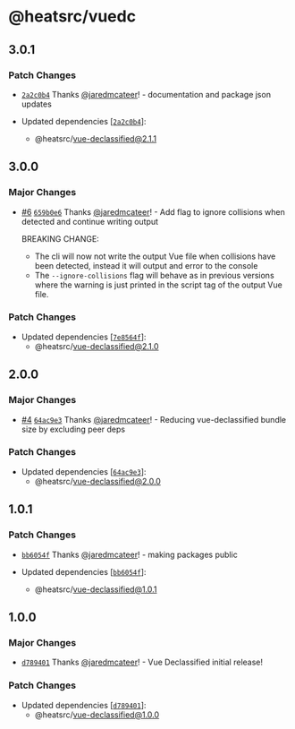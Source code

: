 # @heatsrc/vuedc

## 3.0.1

### Patch Changes

- [`2a2c0b4`](https://github.com/heatsrc/vue-declassified/commit/2a2c0b43da9ff625d931ca6caa45424bd82113c1) Thanks [@jaredmcateer](https://github.com/jaredmcateer)! - documentation and package json updates

- Updated dependencies [[`2a2c0b4`](https://github.com/heatsrc/vue-declassified/commit/2a2c0b43da9ff625d931ca6caa45424bd82113c1)]:
  - @heatsrc/vue-declassified@2.1.1

## 3.0.0

### Major Changes

- [#6](https://github.com/heatsrc/vue-declassified/pull/6) [`659b0e6`](https://github.com/heatsrc/vue-declassified/commit/659b0e617af28bd75efebded1115e993c87987ad) Thanks [@jaredmcateer](https://github.com/jaredmcateer)! - Add flag to ignore collisions when detected and continue writing output

  BREAKING CHANGE:

  - The cli will now not write the output Vue file when collisions have been detected, instead it will output and error to the console
  - The `--ignore-collisions` flag will behave as in previous versions where the warning is just printed in the script tag of the output Vue file.

### Patch Changes

- Updated dependencies [[`7e8564f`](https://github.com/heatsrc/vue-declassified/commit/7e8564fb6c9aa776c6e933b1404b31107dfeb5b4)]:
  - @heatsrc/vue-declassified@2.1.0

## 2.0.0

### Major Changes

- [#4](https://github.com/heatsrc/vue-declassified/pull/4) [`64ac9e3`](https://github.com/heatsrc/vue-declassified/commit/64ac9e3a57e8575d8e0eb0e9a63a91a166235961) Thanks [@jaredmcateer](https://github.com/jaredmcateer)! - Reducing vue-declassified bundle size by excluding peer deps

### Patch Changes

- Updated dependencies [[`64ac9e3`](https://github.com/heatsrc/vue-declassified/commit/64ac9e3a57e8575d8e0eb0e9a63a91a166235961)]:
  - @heatsrc/vue-declassified@2.0.0

## 1.0.1

### Patch Changes

- [`bb6054f`](https://github.com/heatsrc/vue-declassified/commit/bb6054f7af0a21b2306b399982e38e2466bb9145) Thanks [@jaredmcateer](https://github.com/jaredmcateer)! - making packages public

- Updated dependencies [[`bb6054f`](https://github.com/heatsrc/vue-declassified/commit/bb6054f7af0a21b2306b399982e38e2466bb9145)]:
  - @heatsrc/vue-declassified@1.0.1

## 1.0.0

### Major Changes

- [`d789401`](https://github.com/heatsrc/vue-declassified/commit/d7894011395bb0f5d6c4bc7da243fe07a40fa055) Thanks [@jaredmcateer](https://github.com/jaredmcateer)! - Vue Declassified initial release!

### Patch Changes

- Updated dependencies [[`d789401`](https://github.com/heatsrc/vue-declassified/commit/d7894011395bb0f5d6c4bc7da243fe07a40fa055)]:
  - @heatsrc/vue-declassified@1.0.0
